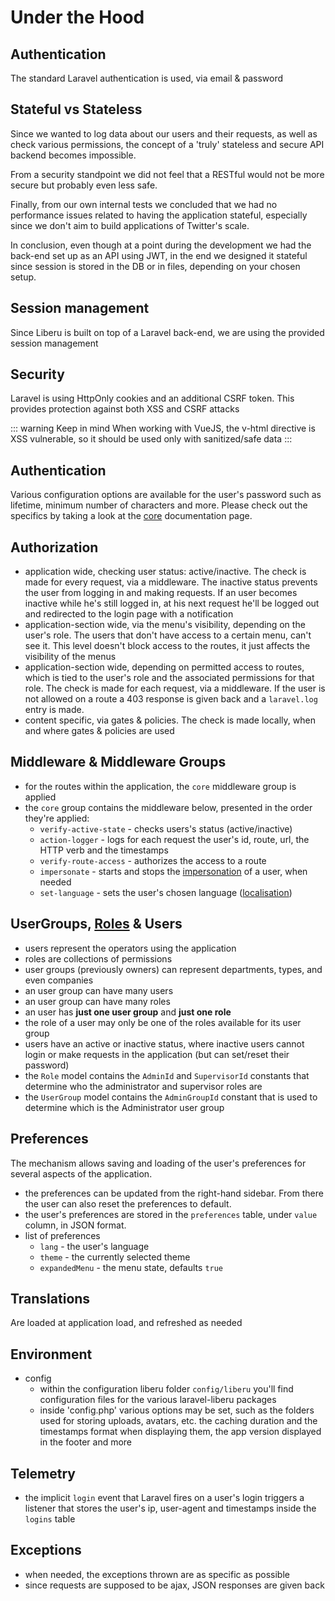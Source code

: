 # Under the Hood

## Authentication
The standard Laravel authentication is used, via email & password

## Stateful vs Stateless
Since we wanted to log data about our users and their requests, as well as check various permissions, the concept of a
'truly' stateless and secure API backend becomes impossible.

From a security standpoint we did not feel that a RESTful would not be more secure but probably even less safe.

Finally, from our own internal tests we concluded that we had no performance issues related to having the 
application stateful, especially since we don't aim to build applications of Twitter's scale.

In conclusion, even though at a point during the development we had the back-end set up as an API using JWT, 
in the end we designed it stateful since session is stored in the DB or in files, depending on your chosen setup.   
 
## Session management
Since Liberu is built on top of a Laravel back-end, we are using the provided session management

## Security
Laravel is using HttpOnly cookies and an additional CSRF token. This provides protection against both XSS and CSRF attacks

::: warning Keep in mind
When working with VueJS, the v-html directive is XSS vulnerable, so it should be used only with sanitized/safe data 
:::
  
## Authentication
Various configuration options are available for the user's password such as lifetime, 
minimum number of characters and more. Please check out the specifics by taking a look at the 
[core](https://docs.liberu.co.uk/packages/core.html) documentation page.

## Authorization
 - application wide, checking user status: active/inactive. The check is made for every request, via a middleware. The inactive status prevents the user from logging in and making requests. If an user becomes inactive while he's still logged in, at his next request he'll be logged out and redirected to the login page with a notification
 - application-section wide, via the menu's visibility, depending on the user's role. The users that don't have access to a certain menu, can't see it. This level doesn't block access to the routes, it just affects the visibility of the menus
 - application-section wide, depending on permitted access to routes, which is tied to the user's role and the associated permissions for that role. The check is made for each request, via a middleware. If the user is not allowed on a route a 403 response is given back and a `laravel.log` entry is made.
 - content specific, via gates & policies. The check is made locally, when and where gates & policies are used

## Middleware & Middleware Groups
- for the routes within the application, the `core` middleware group is applied
- the `core` group contains the middleware below, presented in the order they're applied:
    - `verify-active-state` - checks users's status (active/inactive)
    - `action-logger` - logs for each request the user's id, route, url, the HTTP verb and the timestamps
    - `verify-route-access` - authorizes the access to a route
    - `impersonate` - starts and stops the [impersonation](https://github.com/laravel-liberu/Impersonate) of a user, when needed
    - `set-language` - sets the user's chosen language ([localisation](https://github.com/laravel-liberu/Localisation))

## UserGroups, [Roles](https://github.com/laravel-liberu/RoleManager) & Users
- users represent the operators using the application
- roles are collections of permissions
- user groups (previously owners) can represent departments, types, and even companies
- an user group can have many users
- an user group can have many roles
- an user has **just one user group** and **just one role**
- the role of a user may only be one of the roles available for its user group
- users have an active or inactive status, where inactive users cannot login or make requests in the application (but can set/reset their password)
- the `Role` model contains the `AdminId` and `SupervisorId` constants that determine who 
the administrator and supervisor roles are
- the `UserGroup` model contains the `AdminGroupId` constant that is used to determine which is the Administrator
user group

## Preferences
The mechanism allows saving and loading of the user's preferences for several aspects of the application.
- the preferences can be updated from the right-hand sidebar. From there the user can also reset the preferences to default.
- the user's preferences are stored in the `preferences` table, under `value` column, in JSON format.
- list of preferences
    - `lang` - the user's language
    - `theme` - the currently selected theme    
    - `expandedMenu` - the menu state, defaults `true`

## Translations
Are loaded at application load, and refreshed as needed

## Environment
- config
    - within the configuration liberu folder `config/liberu` you'll find configuration files for the various laravel-liberu packages 
    - inside 'config.php' various options may be set, such as the folders used for storing uploads, avatars, etc. the caching duration and the timestamps format when displaying them, the app version displayed in the footer and more 

## Telemetry
- the implicit `login` event that Laravel fires on a user's login triggers a listener that stores the user's ip, user-agent and timestamps inside the `logins` table

## Exceptions
- when needed, the exceptions thrown are as specific as possible
- since requests are supposed to be ajax, JSON responses are given back 
